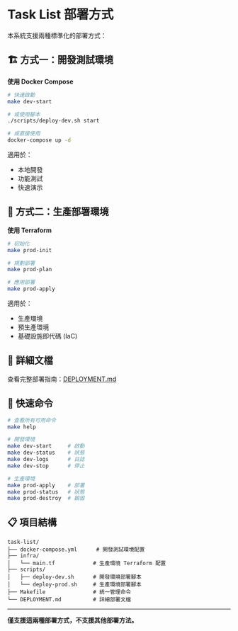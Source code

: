 # Task List 部署方式

本系統支援兩種標準化的部署方式：

## 🏗️ 方式一：開發測試環境

**使用 Docker Compose**

```bash
# 快速啟動
make dev-start

# 或使用腳本
./scripts/deploy-dev.sh start

# 或直接使用
docker-compose up -d
```

適用於：
- 本地開發
- 功能測試
- 快速演示

## 🚀 方式二：生產部署環境

**使用 Terraform**

```bash
# 初始化
make prod-init

# 規劃部署
make prod-plan

# 應用部署
make prod-apply
```

適用於：
- 生產環境
- 預生產環境
- 基礎設施即代碼 (IaC)

## 📖 詳細文檔

查看完整部署指南：[DEPLOYMENT.md](./DEPLOYMENT.md)

## 🔧 快速命令

```bash
# 查看所有可用命令
make help

# 開發環境
make dev-start     # 啟動
make dev-status    # 狀態
make dev-logs      # 日誌
make dev-stop      # 停止

# 生產環境
make prod-apply    # 部署
make prod-status   # 狀態
make prod-destroy  # 銷毀
```

## 📋 項目結構

```
task-list/
├── docker-compose.yml      # 開發測試環境配置
├── infra/
│   └── main.tf            # 生產環境 Terraform 配置
├── scripts/
│   ├── deploy-dev.sh      # 開發環境部署腳本
│   └── deploy-prod.sh     # 生產環境部署腳本
├── Makefile               # 統一管理命令
└── DEPLOYMENT.md          # 詳細部署文檔
```

---

**僅支援這兩種部署方式，不支援其他部署方法。**
